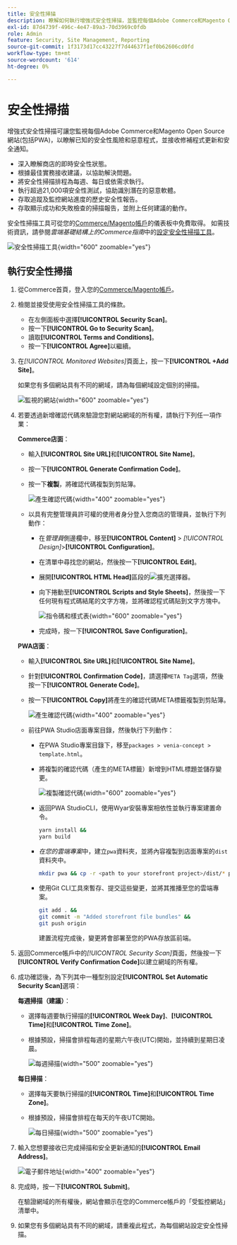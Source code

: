 ```yaml
---
title: 安全性掃描
description: 瞭解如何執行增強式安全性掃描，並監控每個Adobe Commerce和Magento Open Source網站。
exl-id: 87d4739f-496c-4e47-89a3-70d3969c0fdb
role: Admin
feature: Security, Site Management, Reporting
source-git-commit: 1f3173d17cc43227f7d44637f1ef0b62606cd0fd
workflow-type: tm+mt
source-wordcount: '614'
ht-degree: 0%

---
```


# 安全性掃描

增強式安全性掃描可讓您監視每個Adobe Commerce和Magento Open Source網站(包括PWA)，以瞭解已知的安全性風險和惡意程式，並接收修補程式更新和安全通知。

- 深入瞭解商店的即時安全性狀態。
- 根據最佳實務接收建議，以協助解決問題。
- 將安全性掃描排程為每週、每日或依需求執行。
- 執行超過21,000項安全性測試，協助識別潛在的惡意軟體。
- 存取追蹤及監控網站進度的歷史安全性報告。
- 存取顯示成功和失敗檢查的掃描報告，並附上任何建議的動作。

安全性掃描工具可從您的[Commerce/Magento帳戶](../getting-started/commerce-account-create.md)的儀表板中免費取得。 如需技術資訊，請參閱&#x200B;_雲端基礎結構上的Commerce指南_&#x200B;中的[設定安全性掃描工具](https://experienceleague.adobe.com/docs/commerce-cloud-service/user-guide/launch/overview.html#set-up-the-security-scan-tool)。

![安全性掃描工具](./assets/magento-security-scan.png){width="600" zoomable="yes"}

## 執行安全性掃描

1. 從Commerce首頁，登入您的[Commerce/Magento帳戶](../getting-started/commerce-account-create.md)。

1. 檢閱並接受使用安全性掃描工具的條款。

   - 在左側面板中選擇&#x200B;**[!UICONTROL Security Scan]**。
   - 按一下&#x200B;**[!UICONTROL Go to Security Scan]**。
   - 讀取&#x200B;**[!UICONTROL Terms and Conditions]**。
   - 按一下&#x200B;**[!UICONTROL Agree]**&#x200B;以繼續。

1. 在&#x200B;_[!UICONTROL Monitored Websites]_&#x200B;頁面上，按一下&#x200B;**[!UICONTROL +Add Site]**。

   如果您有多個網站具有不同的網域，請為每個網域設定個別的掃描。

   ![監視的網站](./assets/monitored-website.png){width="600" zoomable="yes"}

1. 若要透過新增確認代碼來驗證您對網站網域的所有權，請執行下列任一項作業：

   **Commerce店面**：

   - 輸入&#x200B;**[!UICONTROL Site URL]**&#x200B;和&#x200B;**[!UICONTROL Site Name]**。
   - 按一下&#x200B;**[!UICONTROL Generate Confirmation Code]**。
   - 按一下&#x200B;**複製**，將確認代碼複製到剪貼簿。

     ![產生確認代碼](./assets/scan-site1.png){width="400" zoomable="yes"}

   - 以具有完整管理員許可權的使用者身分登入您商店的管理員，並執行下列動作：

      - 在&#x200B;_管理員_&#x200B;側邊欄中，移至&#x200B;**[!UICONTROL Content]** > _[!UICONTROL Design]_>**[!UICONTROL Configuration]**。
      - 在清單中尋找您的網站，然後按一下&#x200B;**[!UICONTROL Edit]**。
      - 展開&#x200B;**[!UICONTROL HTML Head]**&#x200B;區段的![擴充選擇器](../assets/icon-display-expand.png)。
      - 向下捲動至&#x200B;**[!UICONTROL Scripts and Style Sheets]**，然後按一下任何現有程式碼結尾的文字方塊，並將確認程式碼貼到文字方塊中。

        ![指令碼和樣式表](./assets/scan-paste-code.png){width="600" zoomable="yes"}

      - 完成時，按一下&#x200B;**[!UICONTROL Save Configuration]**。

   **PWA店面**：

   - 輸入&#x200B;**[!UICONTROL Site URL]**&#x200B;和&#x200B;**[!UICONTROL Site Name]**。

   - 針對&#x200B;**[!UICONTROL Confirmation Code]**，請選擇`META Tag`選項，然後按一下&#x200B;**[!UICONTROL Generate Code]**。

   - 按一下&#x200B;**[!UICONTROL Copy]**&#x200B;將產生的確認代碼META標籤複製到剪貼簿。

     ![產生確認代碼](./assets/scan-site2.png){width="400" zoomable="yes"}

   - 前往PWA Studio店面專案目錄，然後執行下列動作：

      - 在PWA Studio專案目錄下，移至`packages > venia-concept > template.html`。
      - 將複製的確認代碼（產生的META標籤）新增到HTML標題並儲存變更。

        ![複製確認代碼](./assets/code-pwa.png){width="600" zoomable="yes"}

      - 返回PWA StudioCLI，使用Wyar安裝專案相依性並執行專案建置命令。

        ```sh
        yarn install &&
        yarn build
        ```

      - *在您的雲端專案*&#x200B;中，建立`pwa`資料夾，並將內容複製到店面專案的`dist`資料夾中。

        ```sh
        mkdir pwa && cp -r <path to your storefront project>/dist/* pwa
        ```

      - 使用Git CLI工具來暫存、提交這些變更，並將其推播至您的雲端專案。

        ```sh
        git add . &&
        git commit -m "Added storefront file bundles" &&
        git push origin
        ```

        建置流程完成後，變更將會部署至您的PWA存放區前端。

1. 返回Commerce帳戶中的&#x200B;_[!UICONTROL Security Scan]_&#x200B;頁面，然後按一下&#x200B;**[!UICONTROL Verify Confirmation Code]**&#x200B;以建立網域的所有權。

1. 成功確認後，為下列其中一種型別設定&#x200B;**[!UICONTROL Set Automatic Security Scan]**&#x200B;選項：

   **每週掃描（建議）**：

   - 選擇每週要執行掃描的&#x200B;**[!UICONTROL Week Day]**、**[!UICONTROL Time]**&#x200B;和&#x200B;**[!UICONTROL Time Zone]**。
   - 根據預設，掃描會排程每週的星期六午夜(UTC)開始，並持續到星期日凌晨。

     ![每週掃描](./assets/scan-weekly.png){width="500" zoomable="yes"}

   **每日掃描**：

   - 選擇每天要執行掃描的&#x200B;**[!UICONTROL Time]**&#x200B;和&#x200B;**[!UICONTROL Time Zone]**。
   - 根據預設，掃描會排程在每天的午夜UTC開始。

     ![每日掃描](./assets/scan-daily.png){width="500" zoomable="yes"}

1. 輸入您想要接收已完成掃描和安全更新通知的&#x200B;**[!UICONTROL Email Address]**。

   ![電子郵件地址](./assets/scan-notification-email.png){width="400" zoomable="yes"}

1. 完成時，按一下&#x200B;**[!UICONTROL Submit]**。

   在驗證網域的所有權後，網站會顯示在您的Commerce帳戶的「受監控網站」清單中。

1. 如果您有多個網站具有不同的網域，請重複此程式，為每個網站設定安全性掃描。

